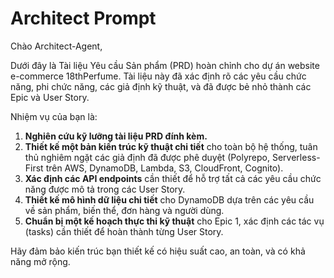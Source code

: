 # Architect Prompt
Chào Architect-Agent,

Dưới đây là Tài liệu Yêu cầu Sản phẩm (PRD) hoàn chỉnh cho dự án website e-commerce 18thPerfume. Tài liệu này đã xác định rõ các yêu cầu chức năng, phi chức năng, các giả định kỹ thuật, và đã được bẻ nhỏ thành các Epic và User Story.

Nhiệm vụ của bạn là:
1.  **Nghiên cứu kỹ lưỡng tài liệu PRD đính kèm.**
2.  **Thiết kế một bản kiến trúc kỹ thuật chi tiết** cho toàn bộ hệ thống, tuân thủ nghiêm ngặt các giả định đã được phê duyệt (Polyrepo, Serverless-First trên AWS, DynamoDB, Lambda, S3, CloudFront, Cognito).
3.  **Xác định các API endpoints** cần thiết để hỗ trợ tất cả các yêu cầu chức năng được mô tả trong các User Story.
4.  **Thiết kế mô hình dữ liệu chi tiết** cho DynamoDB dựa trên các yêu cầu về sản phẩm, biến thể, đơn hàng và người dùng.
5.  **Chuẩn bị một kế hoạch thực thi kỹ thuật** cho Epic 1, xác định các tác vụ (tasks) cần thiết để hoàn thành từng User Story.

Hãy đảm bảo kiến trúc bạn thiết kế có hiệu suất cao, an toàn, và có khả năng mở rộng.